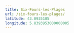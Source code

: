 ```yaml
---
title: Six-Fours-les-Plages
url: /six-fours-les-plages/
latitude: 43.0935105
longitude: 5.8393953000000005
---
```


